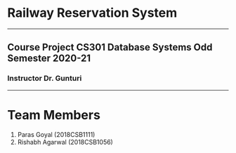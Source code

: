 # Railway Reservation System
--------------------------------------------------
## Course Project CS301 Database Systems Odd Semester 2020-21

### Instructor Dr. Gunturi
--------------------------------------------------

# Team Members

1. Paras Goyal (2018CSB1111)
2. Rishabh Agarwal (2018CSB1056)